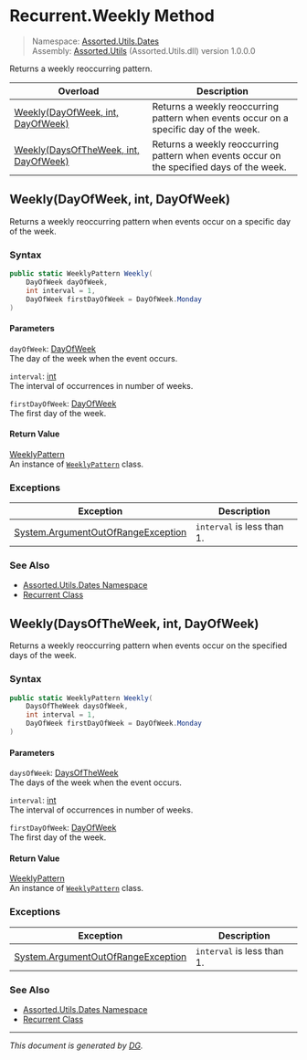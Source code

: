 ﻿# Recurrent.Weekly Method

> Namespace: [Assorted.Utils.Dates](_toc.Assorted.Utils.md#Assorted.Utils.Dates%20Namespace)\
> Assembly: [Assorted.Utils](_toc.Assorted.Utils.md) (Assorted.Utils.dll) version 1.0.0.0

Returns a weekly reoccurring pattern.

Overload | Description
--- | ---
[Weekly(DayOfWeek, int, DayOfWeek)](Assorted.Utils.Dates.Recurrent.Weekly.md#Weekly%28DayOfWeek%2C%20int%2C%20DayOfWeek%29) | Returns a weekly reoccurring pattern when events occur on a specific day of the week.
[Weekly(DaysOfTheWeek, int, DayOfWeek)](Assorted.Utils.Dates.Recurrent.Weekly.md#Weekly%28DaysOfTheWeek%2C%20int%2C%20DayOfWeek%29) | Returns a weekly reoccurring pattern when events occur on the specified days of the week.

## Weekly(DayOfWeek, int, DayOfWeek)

Returns a weekly reoccurring pattern when events occur on a specific day of the week.

### Syntax

```csharp
public static WeeklyPattern Weekly(
    DayOfWeek dayOfWeek, 
    int interval = 1, 
    DayOfWeek firstDayOfWeek = DayOfWeek.Monday
)
```

#### Parameters

`dayOfWeek`: [DayOfWeek](https://docs.microsoft.com/en-us/dotnet/api/system.dayofweek)\
The day of the week when the event occurs.

`interval`: [int](https://docs.microsoft.com/en-us/dotnet/api/system.int32)\
The interval of occurrences in number of weeks.

`firstDayOfWeek`: [DayOfWeek](https://docs.microsoft.com/en-us/dotnet/api/system.dayofweek)\
The first day of the week.

#### Return Value

[WeeklyPattern](Assorted.Utils.Dates.Patterns.WeeklyPattern.md)\
An instance of [`WeeklyPattern`](Assorted.Utils.Dates.Patterns.WeeklyPattern.md) class.

### Exceptions

Exception | Description
--- | ---
[System.ArgumentOutOfRangeException](https://docs.microsoft.com/en-us/dotnet/api/system.argumentoutofrangeexception) | `interval` is less than 1.

### See Also

- [Assorted.Utils.Dates Namespace](_toc.Assorted.Utils.md#Assorted.Utils.Dates%20Namespace)
- [Recurrent Class](Assorted.Utils.Dates.Recurrent.md)

## Weekly(DaysOfTheWeek, int, DayOfWeek)

Returns a weekly reoccurring pattern when events occur on the specified days of the week.

### Syntax

```csharp
public static WeeklyPattern Weekly(
    DaysOfTheWeek daysOfWeek, 
    int interval = 1, 
    DayOfWeek firstDayOfWeek = DayOfWeek.Monday
)
```

#### Parameters

`daysOfWeek`: [DaysOfTheWeek](Assorted.Utils.Dates.DaysOfTheWeek.md)\
The days of the week when the event occurs.

`interval`: [int](https://docs.microsoft.com/en-us/dotnet/api/system.int32)\
The interval of occurrences in number of weeks.

`firstDayOfWeek`: [DayOfWeek](https://docs.microsoft.com/en-us/dotnet/api/system.dayofweek)\
The first day of the week.

#### Return Value

[WeeklyPattern](Assorted.Utils.Dates.Patterns.WeeklyPattern.md)\
An instance of [`WeeklyPattern`](Assorted.Utils.Dates.Patterns.WeeklyPattern.md) class.

### Exceptions

Exception | Description
--- | ---
[System.ArgumentOutOfRangeException](https://docs.microsoft.com/en-us/dotnet/api/system.argumentoutofrangeexception) | `interval` is less than 1.

### See Also

- [Assorted.Utils.Dates Namespace](_toc.Assorted.Utils.md#Assorted.Utils.Dates%20Namespace)
- [Recurrent Class](Assorted.Utils.Dates.Recurrent.md)

---

_This document is generated by [DG](https://github.com/Khojasteh/dg)._
